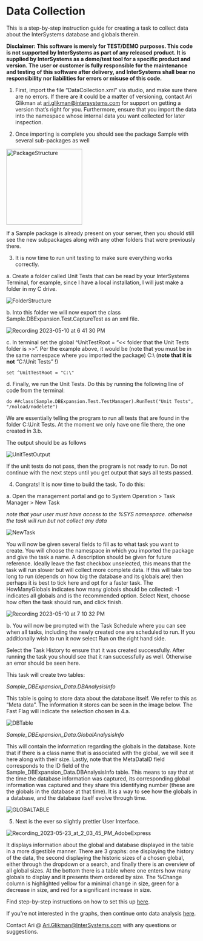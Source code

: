# Data Collection
This is a step-by-step instruction guide for creating a task to collect data about the InterSystems database and globals therein.

**Disclaimer: This software is merely for TEST/DEMO purposes. This code is not supported by InterSystems as part of any released product. It is supplied by InterSystems as a demo/test tool for a specific product and version. The user or customer is fully responsible for the maintenance and testing of this software after delivery, and InterSystems shall bear no responsibility nor liabilities for errors or misuse of this code.**

1)	First, import the file “DataCollection.xml” via studio, and make sure there are no errors. If there are it could be a matter of versioning, contact Ari Glikman at ari.glikman@intersystems.com for support on getting a version that’s right for you. Furthermore, ensure that you import the data into the namespace whose internal data you want collected for later inspection.

2)	Once importing is complete you should see the package Sample with several sub-packages as well
<img width="200" alt="PackageStructure" src="https://github.com/Ari-Glikman/DataCollection/assets/73805987/14881800-c2fd-4b68-846b-a1e94ab7f89a">

      
If a Sample package is already present on your server, then you should still see the new subpackages along with any other folders that were previously there.

3)	It is now time to run unit testing to make sure everything works correctly.
   
a.	Create a folder called Unit Tests that can be read by your InterSystems Terminal, for example, since I have a local installation, I will just make a folder in my C drive.
 
 ![FolderStructure](https://github.com/Ari-Glikman/DataCollection/assets/73805987/da855796-9a22-46bb-b6a7-8a1971a61403)


b.	Into this folder we will now export the class Sample.DBExpansion.Test.CaptureTest as an xml file.

![Recording 2023-05-10 at 6 41 30 PM](https://github.com/Ari-Glikman/DataCollection/assets/73805987/0c405ec8-4db2-428a-b618-c7be58cf751a)


c.    In terminal set the global ^UnitTestRoot = “<< folder that the Unit Tests folder is  >>”. Per the example above, it would be (note that you must be in the same namespace where you imported the package) C:\ (**note that it is not** “C:\Unit Tests” !)

 ```
set ^UnitTestRoot = "C:\"
```

      
d.    Finally, we run the Unit Tests. Do this by running the following line of code from the terminal:
      
 ```
do ##class(Sample.DBExpansion.Test.TestManager).RunTest("Unit Tests", "/noload/nodelete")
```
We are essentially telling the program to run all tests that are found in the folder C:\Unit Tests. At the moment we only have one file there, the one created in 3.b.

The output should be as follows
      

![UnitTestOutput](https://github.com/Ari-Glikman/DataCollection/assets/73805987/e90db59b-38df-436e-b23c-afaaf2258d77)

If the unit tests do not pass, then the program is not ready to run. Do not continue with the next steps until you get output that says all tests passed.
      

4) Congrats! It is now time to build the task. To do this:
      
a. Open the management portal and go to System Operation > Task Manager > New Task 
      
*note that your user must have access to the %SYS namespace. otherwise the task will run but not collect any data*

![NewTask](https://github.com/Ari-Glikman/DataCollection/assets/73805987/a8f7b9de-3a4b-40d8-83ba-a411589d85ed)

      
      
You will now be given several fields to fill as to what task you want to create. You will choose the namespace in which you imported the package and give the task a name. A description should be given for future reference. Ideally leave the fast checkbox unselected, this means that the task will run slower but will collect more complete data. If this will take too long to run (depends on how big the database and its globals are) then perhaps it is best to tick here and opt for a faster task. The HowManyGlobals indicates how many globals should be collected: -1 indicates all globals and is the recommended option. Select Next, choose how often the task should run, and click finish.     
      
![Recording 2023-05-10 at 7 10 32 PM](https://github.com/Ari-Glikman/DataCollection/assets/73805987/4c599a91-35be-48a6-941f-8f2631ea318e)

b. You will now be prompted with the Task Schedule where you can see when all tasks, including the newly created one are scheduled to run. If you additionally wish to run it now select Run on the right hand side.

Select the Task History to ensure that it was created successfully. After running the task you should see that it ran successfully as well. Otherwise an error should be seen here.

This task will create two tables: 
      
*Sample_DBExpansion_Data.DBAnalysisInfo*
      
This table is going to store data about the database itself. We refer to this as “Meta data”. The information it stores can be seen in the image below. The Fast Flag will indicate the selection chosen in 4.a.

![DBTable](https://github.com/Ari-Glikman/DataCollection/assets/73805987/ab4855fe-4cce-4e56-b74c-be7d23d27295)


*Sample_DBExpansion_Data.GlobalAnalysisInfo*
      

This will contain the information regarding the globals in the database. Note that if there is a class name that is associated with the global, we will see it here along with their size. Lastly, note that the MetaDataID field corresponds to the ID field of the Sample_DBExpansion_Data.DBAnalysisInfo table. This means to say that at the time the database information was captured, its corresponding global information was captured and they share this identifying number (these are the globals in the database at that time). It is a way to see how the globals in a database, and the database itself evolve through time.
      
![GLOBALTABLE](https://github.com/Ari-Glikman/DataCollection/assets/73805987/8acfaeab-acf0-408d-88c6-cb48f5505e2f)



5) Next is the ever so slightly prettier User Interface.
      
![Recording_2023-05-23_at_2_03_45_PM_AdobeExpress](https://github.com/Ari-Glikman/DataCollection/assets/73805987/e7e867b6-dd23-4dad-86bb-3b2249524124)


It displays information about the global and database displayed in the table in a more digestible manner. There are 3 graphs: one displaying the history of the data, the second displaying the historic sizes of a chosen global, either through the dropdown or a search, and finally there is an overview of all global sizes. At the bottom there is a table where one enters how many globals to display and it presents them ordered by size. The %Change column is highlighted yellow for a minimal change in size, green for a decrease in size, and red for a significant increase in size. 

Find step-by-step instructions on how to set this up [here](https://github.com/Ari-Glikman/DataCollection-UI).

If you're not interested in the graphs, then continue onto data analysis [here](https://github.com/Ari-Glikman/DataAnalysis).

Contact Ari @ Ari.Glikman@InterSystems.com with any questions or suggestions.

      
